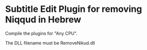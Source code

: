 # Subtitle Edit Plugin for removing Niqqud in Hebrew

Compile the plugins for "Any CPU".

The DLL filename must be RemoveNikud.dll
